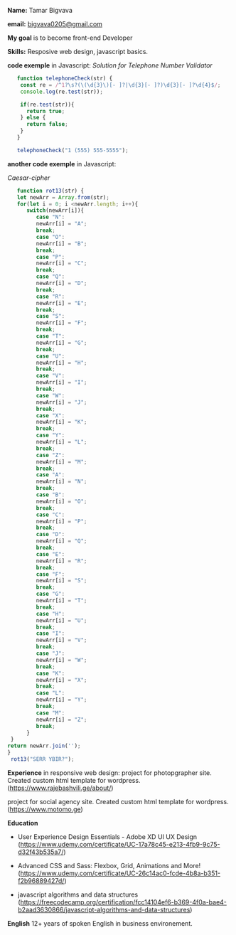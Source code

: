 **Name:**  Tamar Bigvava

**email:** bigvava0205@gmail.com

**My goal** is to become front-end Developer

**Skills:** Resposive web design,  javascript basics.

**code exemple** in Javascript:
*Solution for Telephone Number Validator*
```javascript
   function telephoneCheck(str) {
    const re = /^1?\s?(\(\d{3}\)[- ]?|\d{3}[- ]?)\d{3}[- ]?\d{4}$/;
    console.log(re.test(str));

    if(re.test(str)){
      return true;
    } else {
      return false;
    }
   }

   telephoneCheck("1 (555) 555-5555");
```


**another code exemple** in Javascript:

*Caesar-cipher*
```javascript
   function rot13(str) {
   let newArr = Array.from(str);
   for(let i = 0; i <newArr.length; i++){
      switch(newArr[i]){
         case "N":
         newArr[i] = "A";
         break;
         case "O":
         newArr[i] = "B";
         break;
         case "P":
         newArr[i] = "C";
         break;
         case "Q":
         newArr[i] = "D";
         break;
         case "R":
         newArr[i] = "E";
         break;
         case "S":
         newArr[i] = "F";
         break;
         case "T":
         newArr[i] = "G";
         break;
         case "U":
         newArr[i] = "H";
         break;
         case "V":
         newArr[i] = "I";
         break;
         case "W":
         newArr[i] = "J";
         break;
         case "X":
         newArr[i] = "K";
         break;
         case "Y":
         newArr[i] = "L";
         break;
         case "Z":
         newArr[i] = "M";
         break;
         case "A":
         newArr[i] = "N";
         break;
         case "B":
         newArr[i] = "O";
         break;
         case "C":
         newArr[i] = "P";
         break;
         case "D":
         newArr[i] = "Q";
         break;
         case "E":
         newArr[i] = "R";
         break;
         case "F":
         newArr[i] = "S";
         break;
         case "G":
         newArr[i] = "T";
         break;
         case "H":
         newArr[i] = "U";
         break;
         case "I":
         newArr[i] = "V";
         break;
         case "J":
         newArr[i] = "W";
         break;
         case "K":
         newArr[i] = "X";
         break;
         case "L":
         newArr[i] = "Y";
         break;
         case "M":
         newArr[i] = "Z";
         break;
      }
 }
return newArr.join('');
}
 rot13("SERR YBIR?");
```

**Experience** in responsive web design:
project for photopgrapher site. Created custom html template for wordpress.
(https://www.rajebashvili.ge/about/)

project for social agency site. Created custom html template for wordpress.
(https://www.motomo.ge)


**Education**
   * User Experience Design Essentials - Adobe XD UI UX Design 
(https://www.udemy.com/certificate/UC-17a78c45-e213-4fb9-9c75-d32f43b535a7/)

   * Advanced CSS and Sass: Flexbox, Grid, Animations and More!
(https://www.udemy.com/certificate/UC-26c14ac0-fcde-4b8a-b351-f2b96889427d/)

   * javascript algorithms and data structures
   (https://freecodecamp.org/certification/fcc14104ef6-b369-4f0a-bae4-b2aad3630866/javascript-algorithms-and-data-structures)

**English**
12+ years of spoken English in business environement.

